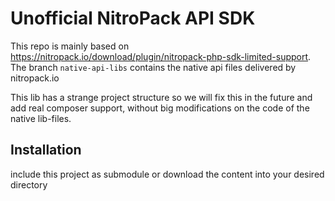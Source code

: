 # Unofficial NitroPack API SDK

This repo is mainly based on https://nitropack.io/download/plugin/nitropack-php-sdk-limited-support.
The branch `native-api-libs` contains the native api files delivered by nitropack.io

This lib has a strange project structure so we will fix this in the future and add real composer support,
without big modifications on the code of the native lib-files.

## Installation
include this project as submodule or download the content into your desired directory
